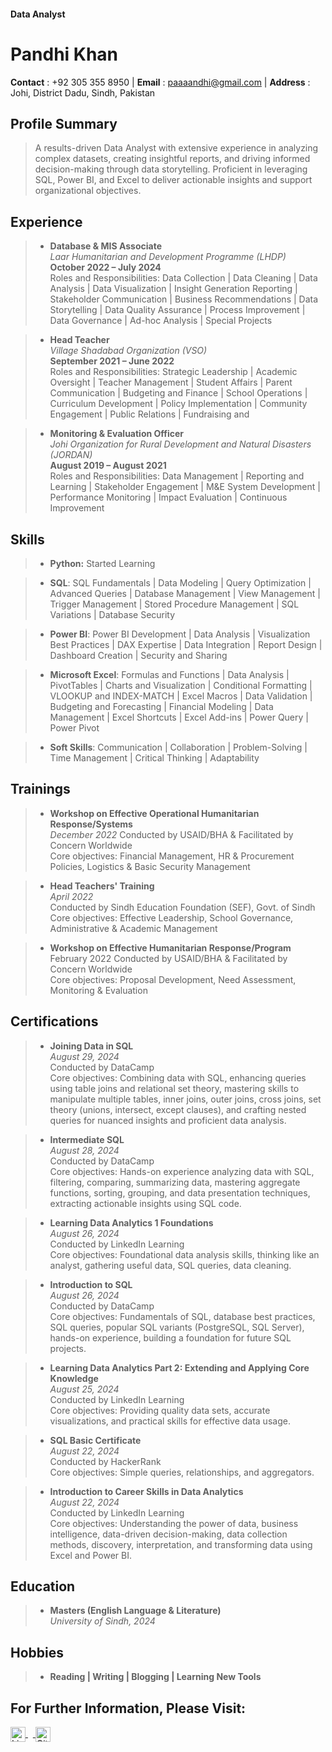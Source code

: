 #### **Data Analyst** 
# **Pandhi Khan**  

**Contact** : +92 305 355 8950 | **Email** : [paaaandhi@gmail.com](mailto:paaaandhi@gmail.com) | **Address** : Johi, District Dadu, Sindh, Pakistan  
## **Profile Summary**  
> A results-driven Data Analyst with extensive experience in analyzing complex datasets, creating insightful reports, and driving informed decision-making through data storytelling. Proficient in leveraging SQL, Power BI, and Excel to deliver actionable insights and support organizational objectives.  
## **Experience**  
> - **Database & MIS Associate**  
_Laar Humanitarian and Development Programme (LHDP)_  
**October 2022 – July 2024**  
Roles and Responsibilities: Data Collection | Data Cleaning | Data Analysis | Data Visualization | Insight Generation 
Reporting | Stakeholder Communication | Business Recommendations | Data Storytelling | Data Quality Assurance | 
Process Improvement | Data Governance | Ad-hoc Analysis | Special Projects  

> - **Head Teacher**  
_Village Shadabad Organization (VSO)_  
**September 2021 – June 2022**  
> Roles and Responsibilities: Strategic Leadership | Academic Oversight | Teacher Management | Student Affairs | 
Parent Communication | Budgeting and Finance | School Operations | Curriculum Development | Policy 
Implementation | Community Engagement | Public Relations | Fundraising and  

> - **Monitoring & Evaluation Officer**  
_Johi Organization for Rural Development and Natural Disasters (JORDAN)_  
**August 2019 – August 2021**  
> Roles and Responsibilities: Data Management | Reporting and Learning | Stakeholder Engagement | M&E System 
Development | Performance Monitoring | Impact Evaluation | Continuous Improvement 

## **Skills**  

> - **Python:** Started Learning

> - **SQL**: SQL Fundamentals | Data Modeling | Query Optimization | Advanced Queries | Database Management | View Management | Trigger Management | Stored Procedure Management | SQL Variations | Database Security  

> - **Power BI**: Power BI Development | Data Analysis | Visualization Best Practices | DAX Expertise | Data Integration | Report Design | Dashboard Creation | Security and Sharing  

> - **Microsoft Excel**: Formulas and Functions | Data Analysis | PivotTables | Charts and Visualization | Conditional Formatting | VLOOKUP and INDEX-MATCH | Excel Macros | Data Validation | Budgeting and Forecasting | Financial Modeling | Data Management | Excel Shortcuts | Excel Add-ins | Power Query | Power Pivot  

> - **Soft Skills**: Communication | Collaboration | Problem-Solving | Time Management | Critical Thinking | Adaptability  

## **Trainings**  

> - **Workshop on Effective Operational Humanitarian Response/Systems**  
_December 2022_ 
  Conducted by USAID/BHA & Facilitated by Concern Worldwide  
  Core objectives: Financial Management, HR & Procurement Policies, Logistics & Basic Security Management  

> - **Head Teachers' Training**  
  _April 2022_  
 Conducted by Sindh Education Foundation (SEF), Govt. of Sindh  
Core objectives: Effective Leadership, School Governance, Administrative & Academic Management  

> - **Workshop on Effective Humanitarian Response/Program**  
February 2022 
  Conducted by USAID/BHA & Facilitated by Concern Worldwide  
Core objectives: Proposal Development, Need Assessment, Monitoring & Evaluation  

## **Certifications**

> - **Joining Data in SQL**  
  _August 29, 2024_  
  Conducted by DataCamp  
  Core objectives: Combining data with SQL, enhancing queries using table joins and relational set theory, mastering skills to manipulate multiple tables, inner joins, outer joins, cross joins, set theory (unions, intersect, except clauses), and crafting nested queries for nuanced insights and proficient data analysis.

> - **Intermediate SQL**  
  _August 28, 2024_  
  Conducted by DataCamp  
  Core objectives: Hands-on experience analyzing data with SQL, filtering, comparing, summarizing data, mastering aggregate functions, sorting, grouping, and data presentation techniques, extracting actionable insights using SQL code.

> - **Learning Data Analytics 1 Foundations**  
  _August 26, 2024_  
  Conducted by LinkedIn Learning  
  Core objectives: Foundational data analysis skills, thinking like an analyst, gathering useful data, SQL queries, data cleaning.

> - **Introduction to SQL**  
  _August 26, 2024_  
  Conducted by DataCamp  
  Core objectives: Fundamentals of SQL, database best practices, SQL queries, popular SQL variants (PostgreSQL, SQL Server), hands-on experience, building a foundation for future SQL projects.

> - **Learning Data Analytics Part 2: Extending and Applying Core Knowledge**  
  _August 25, 2024_  
  Conducted by LinkedIn Learning  
  Core objectives: Providing quality data sets, accurate visualizations, and practical skills for effective data usage.

> - **SQL Basic Certificate**  
  _August 22, 2024_  
  Conducted by HackerRank  
  Core objectives: Simple queries, relationships, and aggregators.

> - **Introduction to Career Skills in Data Analytics**  
  _August 22, 2024_  
  Conducted by LinkedIn Learning  
  Core objectives: Understanding the power of data, business intelligence, data-driven decision-making, data collection methods, discovery, interpretation, and transforming data using Excel and Power BI.

## **Education**  

> - **Masters (English Language & Literature)**  
  _University of Sindh, 2024_  

## **Hobbies**  

> - **Reading | Writing | Blogging | Learning New Tools**  


## For Further Information, Please Visit:

<a href="http://www.linkedin.com/in/pandhi-khan-9094b7289">
    <img src="https://cdn-icons-png.flaticon.com/24/174/174857.png" alt="LinkedIn" width="24" height="24" style="vertical-align: middle;">
  </a>&nbsp;&nbsp;<a href="https://github.com/Pandhi-Khan">
    <img src="https://upload.wikimedia.org/wikipedia/commons/9/91/Octicons-mark-github.svg" alt="GitHub" width="24" height="24" style="vertical-align: middle;">
  </a>
</div>  
